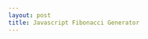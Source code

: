 ```yaml
---
layout: post
title: Javascript Fibonacci Generator
---
```


<script src="https://gist.github.com/1122517.js"> </script>